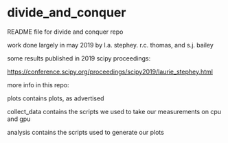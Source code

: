 # divide_and_conquer

README file for divide and conquer repo

work done largely in may 2019 by l.a. stephey. r.c. thomas, and s.j. bailey

some results published in 2019 scipy proceedings:

https://conference.scipy.org/proceedings/scipy2019/laurie_stephey.html

more info in this repo:

plots contains plots, as advertised

collect_data contains the scripts we used to take our measurements on cpu and gpu

analysis contains the scripts used to generate our plots




